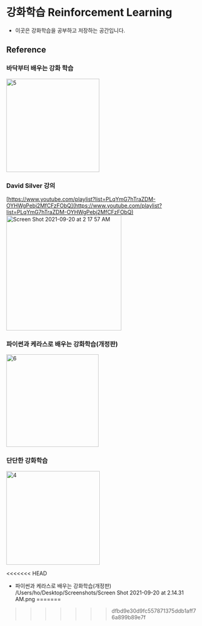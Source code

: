 # 강화학습 Reinforcement Learning
* 이곳은 강화학습을 공부하고 저장하는 공간입니다.


## Reference
### 바닥부터 배우는 강화 학습  
<img width="246" alt="5" src="https://user-images.githubusercontent.com/86637300/135496219-2b81c4d8-6eb9-4d9d-8d9e-1e8326760651.png">

### David Silver 강의  
[https://www.youtube.com/playlist?list=PLqYmG7hTraZDM-OYHWgPebj2MfCFzFObQ](https://www.youtube.com/playlist?list=PLqYmG7hTraZDM-OYHWgPebj2MfCFzFObQ)  
<img width="304" alt="Screen Shot 2021-09-20 at 2 17 57 AM" src="https://user-images.githubusercontent.com/86637300/133936704-ed615009-bd1f-4c13-8c0a-e5fc180acd70.png">

### 파이썬과 케라스로 배우는 강화학습(개정판)  
<img width="244" alt="6" src="https://user-images.githubusercontent.com/86637300/135496226-6b0b52d9-5c7a-4eae-ac78-dbd37baf8194.png">

### 단단한 강화학습
<img width="247" alt="4" src="https://user-images.githubusercontent.com/86637300/135496204-9a5b76d9-38b8-4016-9fff-65ed9c5eb063.png">



<<<<<<< HEAD
* 파이썬과 케라스로 배우는 강화학습(개정판)  
/Users/ho/Desktop/Screenshots/Screen Shot 2021-09-20 at 2.14.31 AM.png
=======
>>>>>>> dfbd9e30d9fc557871375ddb1aff76a899b89e7f

